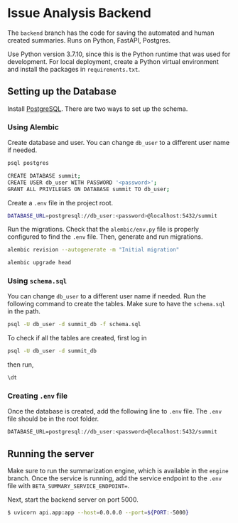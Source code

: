 # Issue Analysis Backend
The `backend` branch has the code for saving the automated and human created summaries. Runs on Python, FastAPI, Postgres. 

Use Python version 3.7.10, since this is the Python runtime that was used for development. For local deployment, create a Python virtual environment and install the packages in `requirements.txt`. 

## Setting up the Database
Install [PostgreSQL](https://www.postgresql.org/). 
There are two ways to set up the schema. 

### Using Alembic
Create database and user. You can change `db_user` to a different user name if needed. 
```bash
psql postgres

CREATE DATABASE summit;
CREATE USER db_user WITH PASSWORD '<password>';
GRANT ALL PRIVILEGES ON DATABASE summit TO db_user;
```

Create a `.env` file in the project root.
```bash
DATABASE_URL=postgresql://db_user:<password>@localhost:5432/summit
```

Run the migrations. Check that the `alembic/env.py` file is properly configured to find the `.env` file. Then, generate and run migrations.
```bash
alembic revision --autogenerate -m "Initial migration"

alembic upgrade head
```

### Using `schema.sql`
You can change `db_user` to a different user name if needed. Run the following command to create the tables. Make sure to have the `schema.sql` in the path.
```bash
psql -U db_user -d summit_db -f schema.sql
```
To check if all the tables are created, first log in
```bash
psql -U db_user -d summit_db
```
then run,
```sql
\dt
```

### Creating `.env` file
Once the database is created, add the following line to `.env` file. The `.env` file should be in the root folder.
```
DATABASE_URL=postgresql://db_user:<password>@localhost:5432/summit
```

## Running the server
Make sure to run the summarization engine, which is available in the `engine` branch. Once the service is running, add the service endpoint to the `.env` file with `BETA_SUMMARY_SERVICE_ENDPOINT=`.

Next, start the backend server on port 5000. 
```bash
$ uvicorn api.app:app --host=0.0.0.0 --port=${PORT:-5000}
```